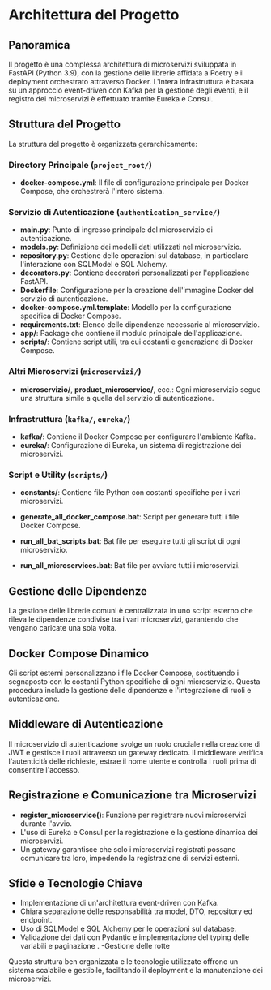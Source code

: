 # Architettura del Progetto

## Panoramica

Il progetto è una complessa architettura di microservizi sviluppata in FastAPI (Python 3.9), con la gestione delle librerie affidata a Poetry e il deployment orchestrato attraverso Docker. L'intera infrastruttura è basata su un approccio event-driven con Kafka per la gestione degli eventi, e il registro dei microservizi è effettuato tramite Eureka e Consul.

## Struttura del Progetto

La struttura del progetto è organizzata gerarchicamente:

### Directory Principale (`project_root/`)

- **docker-compose.yml**: Il file di configurazione principale per Docker Compose, che orchestrerà l'intero sistema.

### Servizio di Autenticazione (`authentication_service/`)

- **main.py**: Punto di ingresso principale del microservizio di autenticazione.
- **models.py**: Definizione dei modelli dati utilizzati nel microservizio.
- **repository.py**: Gestione delle operazioni sul database, in particolare l'interazione con SQLModel e SQL Alchemy.
- **decorators.py**: Contiene decoratori personalizzati per l'applicazione FastAPI.
- **Dockerfile**: Configurazione per la creazione dell'immagine Docker del servizio di autenticazione.
- **docker-compose.yml.template**: Modello per la configurazione specifica di Docker Compose.
- **requirements.txt**: Elenco delle dipendenze necessarie al microservizio.
- **app/**: Package che contiene il modulo principale dell'applicazione.
- **scripts/**: Contiene script utili, tra cui costanti e generazione di Docker Compose.

### Altri Microservizi (`microservizi/`)

- **microservizio/**, **product_microservice/**, ecc.: Ogni microservizio segue una struttura simile a quella del servizio di autenticazione.

### Infrastruttura (`kafka/`, `eureka/`)

- **kafka/**: Contiene il Docker Compose per configurare l'ambiente Kafka.
- **eureka/**: Configurazione di Eureka, un sistema di registrazione dei microservizi.
  
### Script e Utility (`scripts/`)

- **constants/**: Contiene file Python con costanti specifiche per i vari microservizi.
- **generate_all_docker_compose.bat**: Script per generare tutti i file Docker Compose.
- **run_all_bat_scripts.bat**: Bat file per eseguire tutti gli script di ogni microservizio.

- **run_all_microservices.bat**: Bat file per avviare tutti i microservizi.

## Gestione delle Dipendenze

La gestione delle librerie comuni è centralizzata in uno script esterno che rileva le dipendenze condivise tra i vari microservizi, garantendo che vengano caricate una sola volta.

## Docker Compose Dinamico

Gli script esterni personalizzano i file Docker Compose, sostituendo i segnaposto con le costanti Python specifiche di ogni microservizio. Questa procedura include la gestione delle dipendenze e l'integrazione di ruoli e autenticazione.

## Middleware di Autenticazione

Il microservizio di autenticazione svolge un ruolo cruciale nella creazione di JWT e gestisce i ruoli attraverso un gateway dedicato. Il middleware verifica l'autenticità delle richieste, estrae il nome utente e controlla i ruoli prima di consentire l'accesso.

## Registrazione e Comunicazione tra Microservizi

- **register_microservice()**: Funzione per registrare nuovi microservizi durante l'avvio.
- L'uso di Eureka e Consul per la registrazione e la gestione dinamica dei microservizi.
- Un gateway garantisce che solo i microservizi registrati possano comunicare tra loro, impedendo la registrazione di servizi esterni.

## Sfide e Tecnologie Chiave

- Implementazione di un'architettura event-driven con Kafka.
- Chiara separazione delle responsabilità tra model, DTO, repository ed endpoint.
- Uso di SQLModel e SQL Alchemy per le operazioni sul database.
- Validazione dei dati con Pydantic e implementazione del typing delle variabili e paginazione .
-Gestione delle rotte  


Questa struttura ben organizzata e le tecnologie utilizzate offrono un sistema scalabile e gestibile, facilitando il deployment e la manutenzione dei microservizi.
